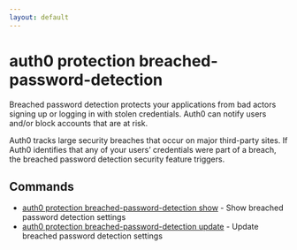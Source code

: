 ```yaml
---
layout: default
---
```

# auth0 protection breached-password-detection

Breached password detection protects your applications from bad actors signing up or logging in with stolen credentials. Auth0 can notify users and/or block accounts that are at risk.

Auth0 tracks large security breaches that occur on major third-party sites. If Auth0 identifies that any of your users’ credentials were part of a breach, the breached password detection security feature triggers.

## Commands

- [auth0 protection breached-password-detection show](auth0_protection_breached-password-detection_show.md) - Show breached password detection settings
- [auth0 protection breached-password-detection update](auth0_protection_breached-password-detection_update.md) - Update breached password detection settings

